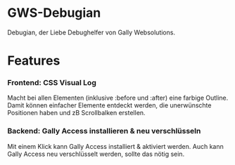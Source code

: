 # GWS-Debugian
Debugian, der Liebe Debughelfer von Gally Websolutions.

# Features
### Frontend: CSS Visual Log
Macht bei allen Elementen (inklusive :before und :after) eine farbige Outline. Damit können einfacher Elemente entdeckt werden, die unerwünschte Positionen haben und zB Scrollbalken erstellen.

### Backend: Gally Access installieren & neu verschlüsseln
Mit einem Klick kann Gally Access installiert & aktiviert werden. Auch kann Gally Access neu verschlüsselt werden, sollte das nötig sein.
